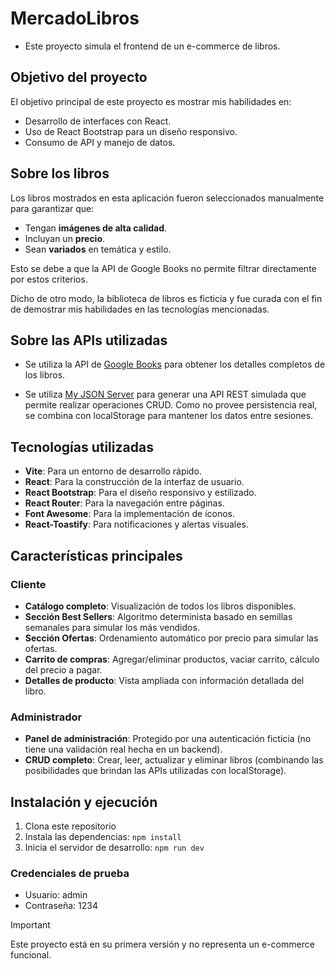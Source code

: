 # MercadoLibros

- Este proyecto simula el frontend de un e-commerce de libros.

## Objetivo del proyecto

El objetivo principal de este proyecto es mostrar mis habilidades en:

- Desarrollo de interfaces con React.
- Uso de React Bootstrap para un diseño responsivo.
- Consumo de API y manejo de datos.

## Sobre los libros

Los libros mostrados en esta aplicación fueron seleccionados manualmente para garantizar que:

- Tengan **imágenes de alta calidad**.
- Incluyan un **precio**.
- Sean **variados** en temática y estilo.

Esto se debe a que la API de Google Books no permite filtrar directamente por estos criterios.

Dicho de otro modo, la biblioteca de libros es ficticia y fue curada con el fin de demostrar mis habilidades en las tecnologías mencionadas.

## Sobre las APIs utilizadas

- Se utiliza la API de [Google Books](https://developers.google.com/books?hl=es-419) para obtener los detalles completos de los libros.

- Se utiliza [My JSON Server](https://my-json-server.typicode.com/) para generar una API REST simulada que permite realizar operaciones CRUD. Como no provee persistencia real, se combina con localStorage para mantener los datos entre sesiones.

## Tecnologías utilizadas

- **Vite**: Para un entorno de desarrollo rápido.
- **React**: Para la construcción de la interfaz de usuario.
- **React Bootstrap**: Para el diseño responsivo y estilizado.
- **React Router**: Para la navegación entre páginas.
- **Font Awesome**: Para la implementación de íconos.
- **React-Toastify**: Para notificaciones y alertas visuales.

## Características principales

### Cliente

- **Catálogo completo**: Visualización de todos los libros disponibles.
- **Sección Best Sellers**: Algoritmo determinista basado en semillas semanales para simular los más vendidos.
- **Sección Ofertas**: Ordenamiento automático por precio para simular las ofertas.
- **Carrito de compras**: Agregar/eliminar productos, vaciar carrito, cálculo del precio a pagar.
- **Detalles de producto**: Vista ampliada con información detallada del libro.

### Administrador

- **Panel de administración**: Protegido por una autenticación ficticia (no tiene una validación real hecha en un backend).
- **CRUD completo**: Crear, leer, actualizar y eliminar libros (combinando las posibilidades que brindan las APIs utilizadas con localStorage).

## Instalación y ejecución

1. Clona este repositorio
2. Instala las dependencias: `npm install`
3. Inicia el servidor de desarrollo: `npm run dev`

### Credenciales de prueba

- Usuario: admin
- Contraseña: 1234

> [!IMPORTANT]
> Este proyecto está en su primera versión y no representa un e-commerce funcional.
